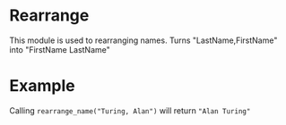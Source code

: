 Rearrange 
==========

This module is used to rearranging names.
Turns "LastName,FirstName" into "FirstName LastName"

# Example

Calling `rearrange_name("Turing, Alan")` will return `"Alan Turing"`

